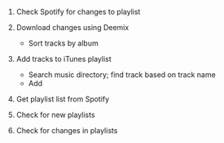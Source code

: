  1. Check Spotify for changes to playlist
 2. Download changes using Deemix
	- Sort tracks by album
 3. Add tracks to iTunes playlist
	- Search music directory; find track based on track name
	- Add
	
1. Get playlist list from Spotify
2. Check for new playlists
3. Check for changes in playlists
